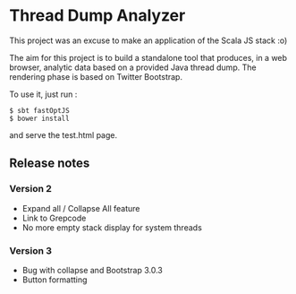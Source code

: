 # Thread Dump Analyzer

This project was an excuse to make an application of the Scala JS stack :o)

The aim for this project is to build a standalone tool that produces, in a web browser, analytic data based on a provided Java thread dump.
The rendering phase is based on Twitter Bootstrap. 

To use it, just run :
 
 ```
 $ sbt fastOptJS  
 $ bower install
 ```
 
 and serve the test.html page.


## Release notes

### Version 2
- Expand all / Collapse All feature
- Link to Grepcode
- No more empty stack display for system threads

### Version 3
- Bug with collapse and Bootstrap 3.0.3
- Button formatting